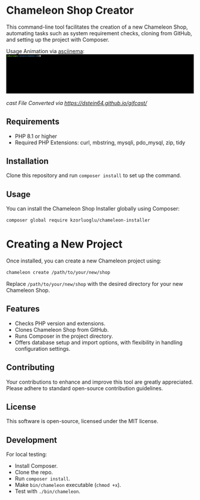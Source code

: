 # Chameleon Shop Creator

This command-line tool facilitates the creation of a new Chameleon Shop, automating tasks such as system requirement
checks, cloning from GitHub, and setting up the project with Composer.

Usage Animation via [asciinema](![asciinema](https://github.com/asciinema/asciinema)):
![Alt Text](https://github.com/kzorluoglu/chameleon-installer/blob/main/asciinema-min.gif)

_cast File Converted via https://dstein64.github.io/gifcast/_

## Requirements

- PHP 8.1 or higher
- Required PHP Extensions: curl, mbstring, mysqli, pdo_mysql, zip, tidy

## Installation

Clone this repository and run `composer install` to set up the command.

## Usage

You can install the Chameleon Shop Installer globally using Composer:

```bash
composer global require kzorluoglu/chameleon-installer
````

# Creating a New Project

Once installed, you can create a new Chameleon project using:

```bash
chameleon create /path/to/your/new/shop
````

Replace `/path/to/your/new/shop` with the desired directory for your new Chameleon Shop.

## Features

* Checks PHP version and extensions.
* Clones Chameleon Shop from GitHub.
* Runs Composer in the project directory.
* Offers database setup and import options, with flexibility in handling configuration settings.

## Contributing

Your contributions to enhance and improve this tool are greatly appreciated. Please adhere to standard open-source
contribution guidelines.

## License

This software is open-source, licensed under the MIT license.

## Development

For local testing:

* Install Composer.
* Clone the repo.
* Run `composer install`.
* Make `bin/chameleon` executable (`chmod +x`).
* Test with `./bin/chameleon`.